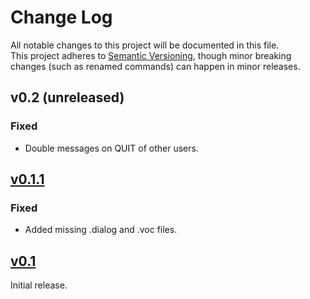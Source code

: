 # Change Log

All notable changes to this project will be documented in this file.  
This project adheres to [Semantic Versioning](http://semver.org/), though minor
breaking changes (such as renamed commands) can happen in minor releases.

<!--
tags:
`Added` for new features.
`Changed` for changes in existing functionality.
`Major Changes` for changes in existing functionality which break backward compatibility.
`Deprecated` for once-stable features removed in upcoming releases.
`Removed` for deprecated features removed in this release.
`Fixed` for any bug fixes.
`Security` to invite users to upgrade in case of vulnerabilities.
-->

## v0.2 (unreleased)
### Fixed
* Double messages on QUIT of other users.

## [v0.1.1](https://github.com/merspieler/irc-skill/releases/tag/v0.1.1)
### Fixed
* Added missing .dialog and .voc files.

## [v0.1](https://github.com/merspieler/irc-skill/releases/tag/v0.1)
Initial release.
